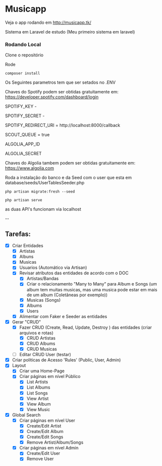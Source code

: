 # Musicapp

Veja o app rodando em http://musicapp.tk/

Sistema em Laravel de estudo (Meu primeiro sistema em laravel)


### Rodando Local

Clone o repositório

Rode

`composer install`

Os Seguintes parametros tem que ser setados no .ENV

Chaves do Spotify podem ser obtidas gratuitamente em: 
https://developer.spotify.com/dashboard/login

SPOTIFY_KEY -

SPOTIFY_SECRET - 

SPOTIFY_REDIRECT_URI = http://localhost:8000/callback

SCOUT_QUEUE = true

ALGOLIA_APP_ID 

ALGOLIA_SECRET

Chaves do Algolia tambem podem ser obtidas gratuitamente em: 
https://www.algolia.com

Roda a instalação do banco e da Seed com o user que esta em  database/seeds/UserTablesSeeder.php

`php artisan migrate:fresh --seed`

`php artisan serve`

as duas API's funcionam via localhost

--

## Tarefas:
- [X] Criar Entidades
    - [X] Artistas
    - [X] Albuns
    - [X] Musicas
    - [X] Usuarios (Automático via Artisan) 
    - [X] Revisar atributos das entidades de acordo com o DOC
        - [X] Artistas/Bandas   
        - [X] Criar o relacionamento "Many to Many" para Album e Songs (um album tem muitas musicas, mas uma musica pode estar em mais de um album (Coletâneas por exemplo))
        - [X] Musicas (Songs)
        - [X] Albums
        - [X] Users
    - [X] Alimentar com Faker e Seeder as entidades
- [X] Gerar "CRUD"
    - [X] Fazer CRUD (Create, Read, Update, Destroy ) das entidades (criar arquivos e rotas)
        - [X] CRUD Artistas
        - [X] CRUD Albums
        - [X] CRUD Musicas
    - [ ] Editar CRUD User (testar)
- [X] Criar politicas de Acesso 'Rules' (Public, User, Admin)
- [X] Layout
    - [X] Criar uma Home-Page
    - [X] Criar páginas em nível Público
        - [X] List Artists
        - [X] List Albums
        - [X] List Songs
        - [X] View Artist
        - [X] View Album
        - [X] View Music
- [X] Global Search
    - [X] Criar páginas em nível User
        - [X] Create/Edit Artist
        - [X] Create/Edit Album
        - [X] Create/Edit Songs
        - [X] Remove Artist/Album/Songs
    - [X] Criar páginas em nível Admin
        - [X] Create/Edit User
        - [X] Remove User